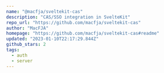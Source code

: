 ```yaml
---
name: "@macfja/sveltekit-cas"
description: "CAS/SSO integration in SvelteKit"
repo_url: "https://github.com/macfja/sveltekit-cas"
author: "MacFJA"
homepage: "https://github.com/macfja/sveltekit-cas#readme"
updated: "2023-01-10T22:17:29.844Z"
github_stars: 2
tags: 
  - auth
  - server
---
```

